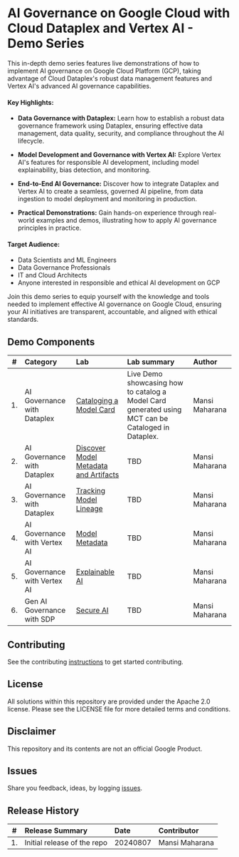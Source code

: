 # AI Governance on Google Cloud with Cloud Dataplex and Vertex AI - Demo Series

This in-depth demo series features live demonstrations of how to implement AI governance on Google Cloud Platform (GCP), taking advantage of Cloud Dataplex's robust data management features and Vertex AI's advanced AI governance capabilities.

#### Key Highlights:

- **Data Governance with Dataplex:** Learn how to establish a robust data governance framework using Dataplex, ensuring effective data management, data quality, security, and compliance throughout the AI lifecycle.

- **Model Development and Governance with Vertex AI:** Explore Vertex AI's features for responsible AI development, including model explainability, bias detection, and monitoring.
- **End-to-End AI Governance:**  Discover how to integrate Dataplex and Vertex AI to create a seamless, governed AI pipeline, from data ingestion to model deployment and monitoring in production.
- **Practical Demonstrations:**  Gain hands-on experience through real-world examples and demos, illustrating how to apply AI governance principles in practice.


#### Target Audience:

- Data Scientists and ML Engineers
- Data Governance Professionals
- IT and Cloud Architects
- Anyone interested in responsible and ethical AI development on GCP

Join this demo series to equip yourself with the knowledge and tools needed to implement effective AI governance on Google Cloud, ensuring your AI initiatives are transparent, accountable, and aligned with ethical standards.

## Demo Components

| # | Category | Lab | Lab summary | Author |
| -- | :-- | :--- | :--- |:--- |
| 1. | AI Governance with Dataplex | [Cataloging a Model Card](/notebooks/AI_Governance_with_Dataplex_Demo_Series_Cataloging_a_model_card_.ipynb)| Live Demo showcasing how to catalog a Model Card generated using MCT can be Cataloged in Dataplex.| Mansi Maharana|
| 2. | AI Governance with Dataplex | [Discover Model Metadata and Artifacts]()| TBD | Mansi Maharana |
| 3. | AI Governance with Dataplex  | [Tracking Model Lineage]()| TBD | Mansi Maharana |
| 4. |AI Governance with Vertex AI | [Model Metadata]() | TBD | Mansi Maharana |
| 5. |AI Governance with Vertex AI| [Explainable AI]() | TBD | Mansi Maharana |
| 6. |Gen AI Governance with SDP | [Secure AI]() | TBD | Mansi Maharana |


## Contributing
See the contributing [instructions](CONTRIBUTING.md) to get started contributing.

## License
All solutions within this repository are provided under the Apache 2.0 license. Please see the LICENSE file for more detailed terms and conditions.

## Disclaimer
This repository and its contents are not an official Google Product.

## Issues
Share you feedback, ideas, by logging [issues](../../issues).

## Release History

| # | Release Summary | Date |  Contributor |
| -- | :--- | :--- |:--- |
| 1. |Initial release of the repo| 20240807 | Mansi Maharana|
